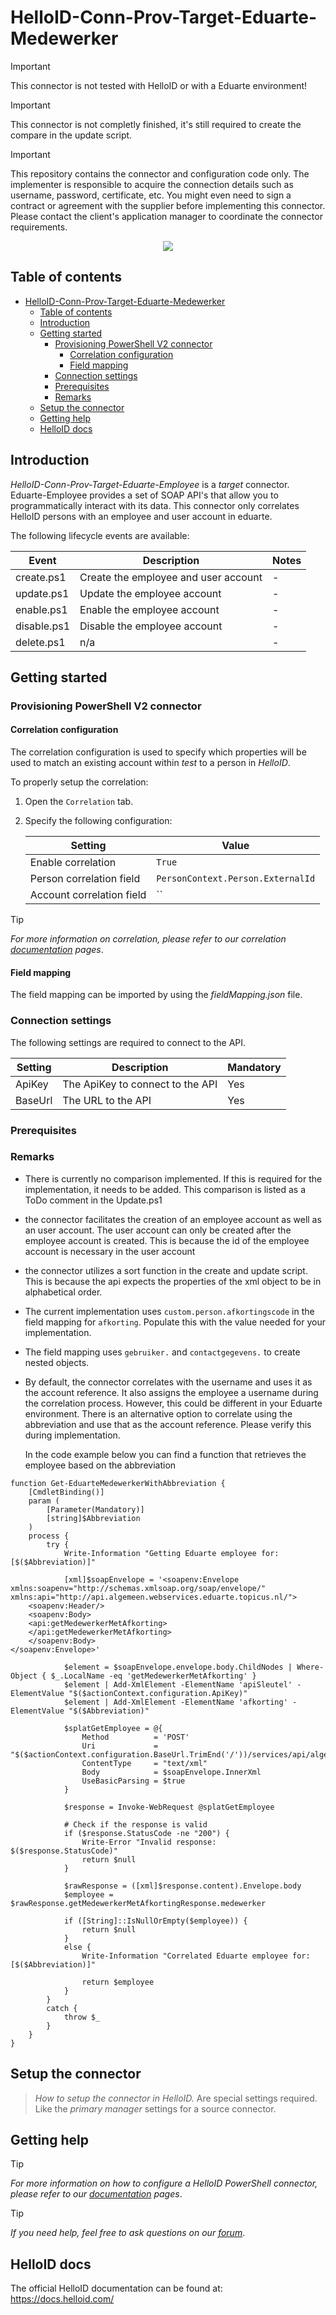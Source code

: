 
# HelloID-Conn-Prov-Target-Eduarte-Medewerker

> [!IMPORTANT]
> This connector is not tested with HelloID or with a Eduarte environment!

> [!IMPORTANT]
> This connector is not completly finished, it's still required to create the compare in the update script.

> [!IMPORTANT]
> This repository contains the connector and configuration code only. The implementer is responsible to acquire the connection details such as username, password, certificate, etc. You might even need to sign a contract or agreement with the supplier before implementing this connector. Please contact the client's application manager to coordinate the connector requirements.

<p align="center">
  <img src="https://www.eduarte.nl/wp-content/uploads/2018/06/eduarte-logo.png">
  </p>

## Table of contents

- [HelloID-Conn-Prov-Target-Eduarte-Medewerker](#HelloID-Conn-Prov-Target-Eduarte-Medewerker)
  - [Table of contents](#table-of-contents)
  - [Introduction](#introduction)
  - [Getting started](#getting-started)
    - [Provisioning PowerShell V2 connector](#provisioning-powershell-v2-connector)
      - [Correlation configuration](#correlation-configuration)
      - [Field mapping](#field-mapping)
    - [Connection settings](#connection-settings)
    - [Prerequisites](#prerequisites)
    - [Remarks](#remarks)
  - [Setup the connector](#setup-the-connector)
  - [Getting help](#getting-help)
  - [HelloID docs](#helloid-docs)

## Introduction

_HelloID-Conn-Prov-Target-Eduarte-Employee_ is a _target_ connector. Eduarte-Employee provides a set of SOAP API's that allow you to programmatically interact with its data. This connector only correlates HelloID persons with an employee and user account in eduarte.

The following lifecycle events are available:

| Event  | Description | Notes |
|---	 |---	|---	|
| create.ps1 | Create the employee and user account | - |
| update.ps1 | Update the employee account | - |
| enable.ps1 | Enable the employee account | - |
| disable.ps1 | Disable the employee account | - |
| delete.ps1 | n/a | - |

## Getting started

### Provisioning PowerShell V2 connector

#### Correlation configuration

The correlation configuration is used to specify which properties will be used to match an existing account within _test_ to a person in _HelloID_.

To properly setup the correlation:

1. Open the `Correlation` tab.

2. Specify the following configuration:

    | Setting                   | Value                             |
    | ------------------------- | --------------------------------- |
    | Enable correlation        | `True`                            |
    | Person correlation field  | `PersonContext.Person.ExternalId` |
    | Account correlation field | ``                                |

> [!TIP]
> _For more information on correlation, please refer to our correlation [documentation](https://docs.helloid.com/en/provisioning/target-systems/powershell-v2-target-systems/correlation.html) pages_.

#### Field mapping

The field mapping can be imported by using the _fieldMapping.json_ file.

### Connection settings

The following settings are required to connect to the API.

| Setting      | Description                        | Mandatory   |
| ------------ | -----------                        | ----------- |
| ApiKey       | The ApiKey to connect to the API   | Yes         |
| BaseUrl      | The URL to the API                 | Yes         |

### Prerequisites

### Remarks
- There is currently no comparison implemented. If this is required for the implementation, it needs to be added. This comparison is listed as a ToDo comment in the Update.ps1
- the connector facilitates the creation of an employee account as well as an user account. The user account can only be created after the employee account is created. This is because the id of the employee account is necessary in the user account
- the connector utilizes a sort function in the create and update script. This is because the api expects the properties of the xml object to be in alphabetical order.
- The current implementation uses `custom.person.afkortingscode` in the field mapping for `afkorting`. Populate this with the value needed for your implementation.
- The field mapping uses `gebruiker.` and `contactgegevens.` to create nested objects.
- By default, the connector correlates with the username and uses it as the account reference. It also assigns the employee a username during the correlation process. However, this could be different in your Eduarte environment. There is an alternative option to correlate using the abbreviation and use that as the account reference. Please verify this during implementation.


  In the code example below you can find a function that retrieves the employee based on the abbreviation

```
function Get-EduarteMedewerkerWithAbbreviation {
    [CmdletBinding()]
    param (
        [Parameter(Mandatory)]
        [string]$Abbreviation
    )
    process {
        try {
            Write-Information "Getting Eduarte employee for: [$($Abbreviation)]"

            [xml]$soapEnvelope = '<soapenv:Envelope xmlns:soapenv="http://schemas.xmlsoap.org/soap/envelope/" xmlns:api="http://api.algemeen.webservices.eduarte.topicus.nl/">
    <soapenv:Header/>
    <soapenv:Body>
    <api:getMedewerkerMetAfkorting>
    </api:getMedewerkerMetAfkorting>
    </soapenv:Body>
</soapenv:Envelope>'

            $element = $soapEnvelope.envelope.body.ChildNodes | Where-Object { $_.LocalName -eq 'getMedewerkerMetAfkorting' }
            $element | Add-XmlElement -ElementName 'apiSleutel' -ElementValue "$($actionContext.configuration.ApiKey)"
            $element | Add-XmlElement -ElementName 'afkorting' -ElementValue "$($Abbreviation)"

            $splatGetEmployee = @{
                Method          = 'POST'
                Uri             = "$($actionContext.configuration.BaseUrl.TrimEnd('/'))/services/api/algemeen/medewerkers"
                ContentType     = "text/xml"
                Body            = $soapEnvelope.InnerXml
                UseBasicParsing = $true
            }

            $response = Invoke-WebRequest @splatGetEmployee

            # Check if the response is valid
            if ($response.StatusCode -ne "200") {
                Write-Error "Invalid response: $($response.StatusCode)"
                return $null
            }

            $rawResponse = ([xml]$response.content).Envelope.body
            $employee = $rawResponse.getMedewerkerMetAfkortingResponse.medewerker

            if ([String]::IsNullOrEmpty($employee)) {
                return $null
            }
            else {
                Write-Information "Correlated Eduarte employee for: [$($Abbreviation)]"

                return $employee
            }
        }
        catch {
            throw $_
        }
    }
}
```

## Setup the connector

> _How to setup the connector in HelloID._ Are special settings required. Like the _primary manager_ settings for a source connector.

## Getting help

> [!TIP]
> _For more information on how to configure a HelloID PowerShell connector, please refer to our [documentation](https://docs.helloid.com/en/provisioning/target-systems/powershell-v2-target-systems.html) pages_.

> [!TIP]
>  _If you need help, feel free to ask questions on our [forum](https://forum.helloid.com)_.

## HelloID docs

The official HelloID documentation can be found at: https://docs.helloid.com/